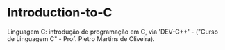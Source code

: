 # Introduction-to-C
Linguagem C: introdução de programação em C, via 'DEV-C++' - ("Curso de Linguagem C" - Prof. Pietro Martins de Oliveira).
